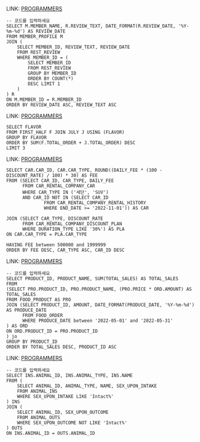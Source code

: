 LINK: [PROGRAMMERS](https://school.programmers.co.kr/learn/courses/30/lessons/131124)
```
-- 코드를 입력하세요
SELECT M.MEMBER_NAME, R.REVIEW_TEXT, DATE_FORMAT(R.REVIEW_DATE, '%Y-%m-%d') AS REVIEW_DATE
FROM MEMBER_PROFILE M 
JOIN (
    SELECT MEMBER_ID, REVIEW_TEXT, REVIEW_DATE 
    FROM REST_REVIEW
    WHERE MEMBER_ID = (
        SELECT MEMBER_ID 
        FROM REST_REVIEW 
        GROUP BY MEMBER_ID 
        ORDER BY COUNT(*) 
        DESC LIMIT 1
    )
) R 
ON M.MEMBER_ID = R.MEMBER_ID
ORDER BY REVIEW_DATE ASC, REVIEW_TEXT ASC
```

LINK: [PROGRAMMERS](https://school.programmers.co.kr/learn/courses/30/lessons/133027)
```
SELECT FLAVOR
FROM FIRST_HALF F JOIN JULY J USING (FLAVOR)
GROUP BY FLAVOR
ORDER BY SUM(F.TOTAL_ORDER + J.TOTAL_ORDER) DESC 
LIMIT 3
```

LINK: [PROGRAMMERS](https://school.programmers.co.kr/learn/courses/30/lessons/157339)
```
SELECT CAR.CAR_ID, CAR.CAR_TYPE, ROUND((DAILY_FEE * (100 - DISCOUNT_RATE) / 100) * 30) AS FEE 
FROM (SELECT CAR_ID, CAR_TYPE, DAILY_FEE
      FROM CAR_RENTAL_COMPANY_CAR 
      WHERE CAR_TYPE IN ('세단', 'SUV') 
      AND CAR_ID NOT IN (SELECT CAR_ID 
              FROM CAR_RENTAL_COMPANY_RENTAL_HISTORY
              WHERE END_DATE >= '2022-11-01')) AS CAR
              
JOIN (SELECT CAR_TYPE, DISCOUNT_RATE
      FROM CAR_RENTAL_COMPANY_DISCOUNT_PLAN
      WHERE DURATION_TYPE LIKE '30%') AS PLA
ON CAR.CAR_TYPE = PLA.CAR_TYPE

HAVING FEE between 500000 and 1999999
ORDER BY FEE DESC, CAR_TYPE ASC, CAR_ID DESC
```

LINK: [PROGRAMMERS](https://school.programmers.co.kr/learn/courses/30/lessons/131117)
```
-- 코드를 입력하세요
SELECT PRODUCT_ID, PRODUCT_NAME, SUM(TOTAL_SALES) AS TOTAL_SALES
FROM
(SELECT PRO.PRODUCT_ID, PRO.PRODUCT_NAME, (PRO.PRICE * ORD.AMOUNT) AS TOTAL_SALES
FROM FOOD_PRODUCT AS PRO
JOIN (SELECT PRODUCT_ID, AMOUNT, DATE_FORMAT(PRODUCE_DATE, '%Y-%m-%d') AS PRODUCE_DATE
      FROM FOOD_ORDER
      WHERE PRODUCE_DATE between '2022-05-01' and '2022-05-31'
) AS ORD
ON ORD.PRODUCT_ID = PRO.PRODUCT_ID
) jo
GROUP BY PRODUCT_ID
ORDER BY TOTAL_SALES DESC, PRODUCT_ID ASC
```

LINK: [PROGRAMMERS](https://school.programmers.co.kr/learn/courses/30/lessons/59045)
```
-- 코드를 입력하세요
SELECT INS.ANIMAL_ID, INS.ANIMAL_TYPE, INS.NAME
FROM (
    SELECT ANIMAL_ID, ANIMAL_TYPE, NAME, SEX_UPON_INTAKE
    FROM ANIMAL_INS
    WHERE SEX_UPON_INTAKE LIKE 'Intact%'
) INS
JOIN (
    SELECT ANIMAL_ID, SEX_UPON_OUTCOME
    FROM ANIMAL_OUTS
    WHERE SEX_UPON_OUTCOME NOT LIKE 'Intact%'
) OUTS
ON INS.ANIMAL_ID = OUTS.ANIMAL_ID
```